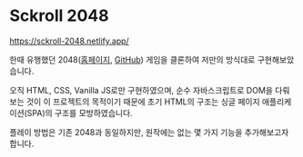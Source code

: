# Sckroll 2048

https://sckroll-2048.netlify.app/

한때 유행했던 2048([홈페이지](https://play2048.co/), [GitHub](https://github.com/gabrielecirulli/2048)) 게임을 클론하여 저만의 방식대로 구현해보았습니다.

오직 HTML, CSS, Vanilla JS로만 구현하였으며, 순수 자바스크립트로 DOM을 다뤄보는 것이 이 프로젝트의 목적이기 때문에 초기 HTML의 구조는 싱글 페이지 애플리케이션(SPA)의 구조를 모방하였습니다.

플레이 방법은 기존 2048과 동일하지만, 원작에는 없는 몇 가지 기능을 추가해보고자 합니다.